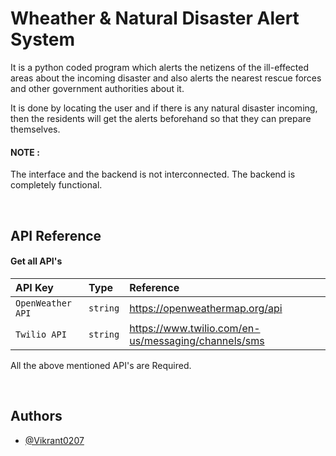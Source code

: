 # Wheather & Natural Disaster Alert System

It is a python coded program which alerts the netizens of the ill-effected areas about the incoming disaster and also alerts the nearest rescue forces and other government authorities about it.

It is done by locating the user and if there is any natural disaster incoming, then the residents will get the alerts beforehand so that they can prepare themselves.

#### NOTE : 
The interface and the backend is not interconnected. The backend is completely functional. 

<br>



## API Reference

#### Get all API's
| API Key | Type     | Reference               |
| :-------- | :------- | :------------------------- |
| `OpenWeather API` | `string` | https://openweathermap.org/api |
| `Twilio API`| `string` | https://www.twilio.com/en-us/messaging/channels/sms |

All the above mentioned API's are Required.

<br>


## Authors

- [@Vikrant0207](https://github.com/Vikrant0207)

